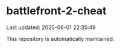 # battlefront-2-cheat

Last updated: 2025-06-01 22:35:49

This repository is automatically maintained.
